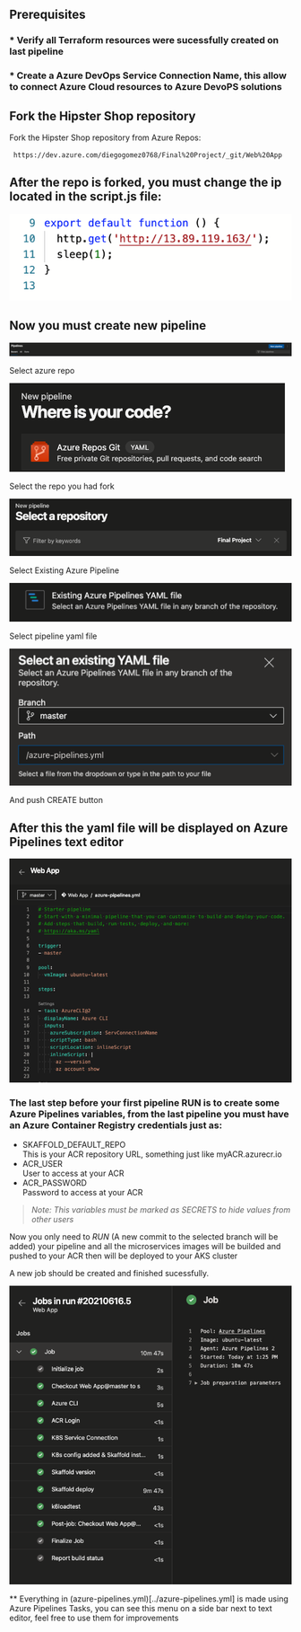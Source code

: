 ## Prerequisites
### * Verify all Terraform resources were sucessfully created on last pipeline  
### * Create a Azure DevOps Service Connection Name, this allow to connect Azure Cloud resources to Azure DevoPS solutions

## Fork the Hipster Shop repository
Fork the Hipster Shop repository from Azure Repos:
```
 https://dev.azure.com/diegogomez0768/Final%20Project/_git/Web%20App
 ```

 ## After the repo is forked, you must change the ip located in the script.js file:

![Test](../img/test-ip.png)

## Now you must create new pipeline 

 ![new pipeline](../img/create-pipeline-gui.png)

Select azure repo

![new pipeline](../img/repo-git.png)  

Select the repo you had fork  

![new pipeline](../img/select-repo.png)  

Select Existing Azure Pipeline

![new pipeline](../img/existing-pipeline.png)  

Select pipeline yaml file

![new pipeline](../img/pipe-file.png)  

And push CREATE button

## After this the yaml file will be displayed on Azure Pipelines text editor

![new pipeline](../img/text.png) 

### The last step before your first pipeline RUN is to create some Azure Pipelines variables, from the last pipeline you must have an Azure Container Registry credentials just as:
* SKAFFOLD_DEFAULT_REPO  
This is your ACR repository URL, something just like myACR.azurecr.io
* ACR_USER  
User to access at your ACR
* ACR_PASSWORD  
Password to access at your ACR  
>*Note: This variables must be marked as SECRETS to hide values from other users*

Now you only need to *RUN* (A new commit to the selected branch will be added) your pipeline and all the microservices images will be builded and pushed to your ACR then will be deployed to your AKS cluster  

A new job should be created and finished sucessfully.

![new pipeline](../img/end-pipe.png) 

** Everything in (azure-pipelines.yml)[../azure-pipelines.yml] is made using Azure Pipelines Tasks, you can see this menu on a side bar next to text editor, feel free to use them for improvements